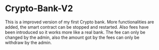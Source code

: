 # Crypto-Bank-V2
This is a improved version of my first Crypto bank. More functionalities are added, the smart contract can be stopped and restarted. Also fees have been introduced so it works more like a real bank. The fee can only be changed by the admin, also the amount got by the fees can only be withdraw by the admin.
